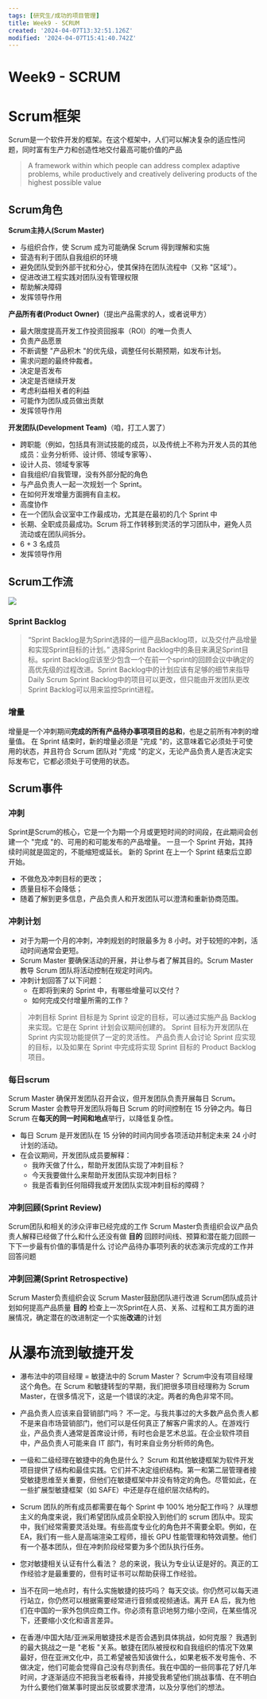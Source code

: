 ```yaml
---
tags: [研究生/成功的项目管理]
title: Week9 - SCRUM
created: '2024-04-07T13:32:51.126Z'
modified: '2024-04-07T15:41:40.742Z'
---
```


# Week9 - SCRUM

# Scrum框架
Scrum是一个软件开发的框架。在这个框架中，人们可以解决复杂的适应性问题，同时富有生产力和创造性地交付最高可能价值的产品
> A framework within which people can address complex adaptive problems, while productively and creatively delivering products of the highest possible value

## Scrum角色
**Scrum主持人(Scrum Master)**
- 与组织合作，使 Scrum 成为可能确保 Scrum 得到理解和实施
- 营造有利于团队自我组织的环境
- 避免团队受到外部干扰和分心，使其保持在团队流程中（又称 "区域"）。
- 促进改进工程实践对团队没有管理权限
- 帮助解决障碍
- 发挥领导作用

**产品所有者(Product Owner)**（提出产品需求的人，或者说甲方）
- 最大限度提高开发工作投资回报率（ROI）的唯一负责人
- 负责产品愿景
- 不断调整 "产品积木 "的优先级，调整任何长期预期，如发布计划。
- 需求问题的最终仲裁者。
- 决定是否发布
- 决定是否继续开发
- 考虑利益相关者的利益
- 可能作为团队成员做出贡献
- 发挥领导作用

**开发团队(Development Team)**（咱，打工人罢了）
- 跨职能（例如，包括具有测试技能的成员，以及传统上不称为开发人员的其他成员：业务分析师、设计师、领域专家等）、
- 设计人员、领域专家等
- 自我组织/自我管理，没有外部分配的角色
- 与产品负责人一起一次规划一个 Sprint。
- 在如何开发增量方面拥有自主权。
- 高度协作
- 在一个团队会议室中工作最成功，尤其是在最初的几个 Sprint 中
- 长期、全职成员最成功。Scrum 将工作转移到灵活的学习团队中，避免人员流动或在团队间拆分。
- 6 + 3 名成员
- 发挥领导作用

## Scrum工作流
![](@attachment/Clipboard_2021-05-01-15-30-52.png)

### Sprint Backlog
> “Sprint Backlog是为Sprint选择的一组产品Backlog项，以及交付产品增量和实现Sprint目标的计划。”
选择Sprint Backlog中的条目来满足Sprint目标。sprint Backlog应该至少包含一个在前一个sprint的回顾会议中确定的高优先级的过程改进。Sprint Backlog中的计划应该有足够的细节来指导Daily Scrum
Sprint Backlog中的项目可以更改，但只能由开发团队更改Sprint Backlog可以用来监控Sprint进程。

### 增量
增量是一个冲刺期间**完成的所有产品待办事项项目的总和**，也是之前所有冲刺的增量值。
在 Sprint 结束时，新的增量必须是 "完成 "的，这意味着它必须处于可使用的状态，并且符合 Scrum 团队对 "完成 "的定义，无论产品负责人是否决定实际发布它，它都必须处于可使用的状态。

## Scrum事件
### 冲刺
Sprint是Scrum的核心，它是一个为期一个月或更短时间的时间段，在此期间会创建一个 "完成 "的、可用的和可能发布的产品增量。
一旦一个 Sprint 开始，其持续时间就是固定的，不能缩短或延长。
新的 Sprint 在上一个 Sprint 结束后立即开始。
- 不做危及冲刺目标的更改；
- 质量目标不会降低；
- 随着了解到更多信息，产品负责人和开发团队可以澄清和重新协商范围。

### 冲刺计划
- 对于为期一个月的冲刺，冲刺规划的时限最多为 8 小时。对于较短的冲刺，活动时间通常会更短。
- Scrum Master 要确保活动的开展，并让参与者了解其目的。Scrum Master 教导 Scrum 团队将活动控制在规定时间内。
- 冲刺计划回答了以下问题：
  - 在即将到来的 Sprint 中，有哪些增量可以交付？
  - 如何完成交付增量所需的工作？

> 冲刺目标
Sprint 目标是为 Sprint 设定的目标，可以通过实施产品 Backlog 来实现。它是在 Sprint 计划会议期间创建的。
Sprint 目标为开发团队在 Sprint 内实现功能提供了一定的灵活性。
产品负责人会讨论 Sprint 应实现的目标，以及如果在 Sprint 中完成将实现 Sprint 目标的 Product Backlog 项目。

### 每日scrum
Scrum Master 确保开发团队召开会议，但开发团队负责开展每日 Scrum。Scrum Master 会教导开发团队将每日 Scrum 的时间控制在 15 分钟之内。每日 Scrum 在**每天的同一时间和地点**举行，以降低复杂性。
- 每日 Scrum 是开发团队在 15 分钟的时间内同步各项活动并制定未来 24 小时计划的活动。
- 在会议期间，开发团队成员要解释：
  - 我昨天做了什么，帮助开发团队实现了冲刺目标？
  - 今天我要做什么来帮助开发团队实现冲刺目标？
  - 我是否看到任何阻碍我或开发团队实现冲刺目标的障碍？

### 冲刺回顾(Sprint Review)
 Scrum团队和相关的涉众评审已经完成的工作
 Scrum Master负责组织会议产品负责人解释已经做了什么和什么还没有做
 **目的**
回顾时间线、预算和潜在能力回顾一下下一步最有价值的事情是什么
讨论产品待办事项列表的状态演示完成的工作并回答问题

### 冲刺回溯(Sprint Retrospective)
Scrum Master负责组织会议
Scrum Master鼓励团队进行改进
Scrum团队成员计划如何提高产品质量
**目的**
检查上一次Sprint在人员、关系、过程和工具方面的进展情况，确定潜在的改进制定一个实施**改进**的计划

# 从瀑布流到敏捷开发
- 瀑布法中的项目经理 = 敏捷法中的 Scrum Master？
Scrum中没有项目经理这个角色。在 Scrum 和敏捷转型的早期，我们把很多项目经理称为 Scrum Master，在很多情况下，这是一个错误的决定。两者的角色非常不同。

- 产品负责人应该来自营销部门吗？
不一定。与我共事过的大多数产品负责人都不是来自市场营销部门，他们可以是任何真正了解客户需求的人。在游戏行业，产品负责人通常是首席设计师，有时也会是艺术总监。在企业软件项目中，产品负责人可能来自 IT 部门，有时来自业务分析师的角色。

- 一级和二级经理在敏捷中的角色是什么？
 Scrum 和其他敏捷框架为软件开发项目提供了结构和最佳实践。它们并不决定组织结构。第一和第二层管理者接受敏捷思维至关重要，但他们在敏捷框架中并没有特定的角色。尽管如此，在一些扩展型敏捷框架（如 SAFE）中还是存在组织层次结构的。

- Scrum 团队的所有成员都需要在每个 Sprint 中 100% 地分配工作吗？
从理想主义的角度来说，我们希望团队成员全职投入到他们的 scrum 团队中。现实中，我们经常需要灵活处理。有些高度专业化的角色并不需要全职。例如，在 EA，我们有一些人是高端渲染工程师，擅长 GPU 性能管理和特效调整。他们有一个基本团队，但在冲刺阶段经常要为多个团队执行任务。

- 您对敏捷相关认证有什么看法？
总的来说，我认为专业认证是好的。真正的工作经验才是最重要的，但有时证书可以帮助获得工作经验。

- 当不在同一地点时，有什么实施敏捷的技巧吗？
每天交谈。你仍然可以每天进行站立，你仍然可以根据需要经常进行音频或视频通话。离开 EA 后，我为他们在中国的一家外包供应商工作。你必须有意识地努力缩小空间，在某些情况下，还要缩小文化和语言差异。

- 在香港/中国大陆/亚洲采用敏捷技术是否会遇到具体挑战，如何克服？
我遇到的最大挑战之一是 "老板 "关系。敏捷在团队被授权和自我组织的情况下效果最好，但在亚洲文化中，员工希望被告知该做什么，如果老板不发号施令、不做决定，他们可能会觉得自己没有尽到责任。我在中国的一些同事花了好几年时间，才逐渐适应不把我当老板看待，并接受我希望他们挑战事情、在不明白为什么要他们做某事时提出反驳或要求澄清，以及分享他们的想法。



